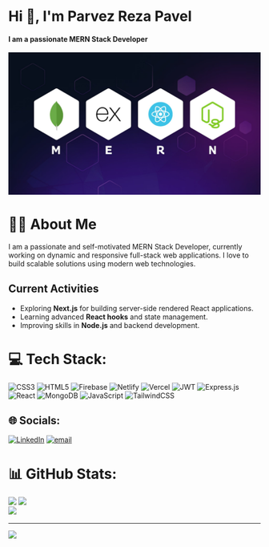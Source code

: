 <h1>Hi 👋, I'm Parvez Reza Pavel</h1>
<h4>I am a passionate MERN Stack Developer</h3>
<img src="./Assets/mern.jpg" />

# 🧑‍💻 About Me
I am a passionate and self-motivated MERN Stack Developer, currently working on dynamic and responsive full-stack web applications. I love to build scalable solutions using modern web technologies.

## Current Activities
- Exploring **Next.js** for building server-side rendered React applications.
- Learning advanced **React hooks** and state management.
- Improving skills in **Node.js** and backend development.

# 💻 Tech Stack:
![CSS3](https://img.shields.io/badge/css3-%231572B6.svg?style=for-the-badge&logo=css3&logoColor=white) ![HTML5](https://img.shields.io/badge/html5-%23E34F26.svg?style=for-the-badge&logo=html5&logoColor=white) ![Firebase](https://img.shields.io/badge/firebase-%23039BE5.svg?style=for-the-badge&logo=firebase) ![Netlify](https://img.shields.io/badge/netlify-%23000000.svg?style=for-the-badge&logo=netlify&logoColor=#00C7B7) ![Vercel](https://img.shields.io/badge/vercel-%23000000.svg?style=for-the-badge&logo=vercel&logoColor=white) ![JWT](https://img.shields.io/badge/JWT-black?style=for-the-badge&logo=JSON%20web%20tokens) ![Express.js](https://img.shields.io/badge/express.js-%23404d59.svg?style=for-the-badge&logo=express&logoColor=%2361DAFB) ![React](https://img.shields.io/badge/react-%2320232a.svg?style=for-the-badge&logo=react&logoColor=%2361DAFB) ![MongoDB](https://img.shields.io/badge/MongoDB-%234ea94b.svg?style=for-the-badge&logo=mongodb&logoColor=white) ![JavaScript](https://img.shields.io/badge/javascript-%23323330.svg?style=for-the-badge&logo=javascript&logoColor=%23F7DF1E) ![TailwindCSS](https://img.shields.io/badge/tailwindcss-%2338B2AC.svg?style=for-the-badge&logo=tailwind-css&logoColor=white)

## 🌐 Socials:
[![LinkedIn](https://img.shields.io/badge/LinkedIn-%230077B5.svg?logo=linkedin&logoColor=white)](https://linkedin.com/in/https://www.linkedin.com/in/parvez-reza-9a78a42a8/?utm_source=share&utm_campaign=share_via&utm_content=profile&utm_medium=android_app) [![email](https://img.shields.io/badge/Email-D14836?logo=gmail&logoColor=white)](mailto:parvezreza112@gmail.com) 

# 📊 GitHub Stats:
![](https://github-readme-stats.vercel.app/api?username=parvezreza55&theme=dark&hide_border=false&include_all_commits=false&count_private=false) ![](https://nirzak-streak-stats.vercel.app/?user=parvezreza55&theme=dark&hide_border=false) <br/>
![](https://github-readme-stats.vercel.app/api/top-langs/?username=parvezreza55&theme=dark&hide_border=false&include_all_commits=false&count_private=false&layout=compact)


---
[![](https://visitcount.itsvg.in/api?id=parvezreza55&icon=0&color=0)](https://visitcount.itsvg.in)

<!-- Proudly created with GPRM ( https://gprm.itsvg.in ) -->
